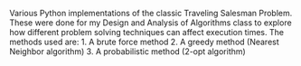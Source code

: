Various Python implementations of the classic Traveling Salesman Problem. These were done for my Design and Analysis of Algorithms class to explore how different problem solving techniques can affect execution times. The methods used are:
	1. A brute force method
	2. A greedy method (Nearest Neighbor algorithm)
	3. A probabilistic method (2-opt algorithm)
